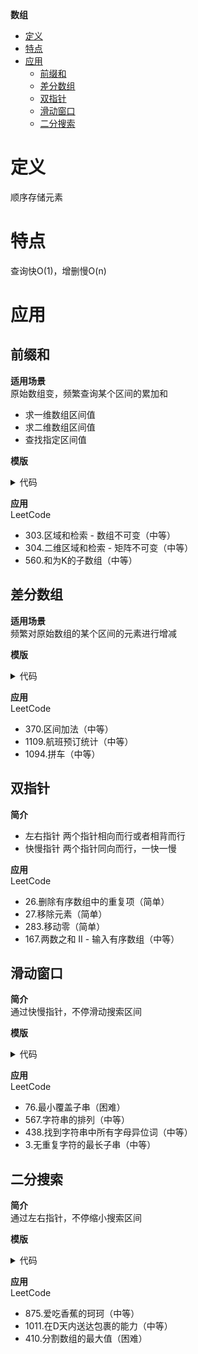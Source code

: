**数组**
- [定义](#定义)
- [特点](#特点)
- [应用](#应用)
  - [前缀和](#前缀和)
  - [差分数组](#差分数组)
  - [双指针](#双指针)
  - [滑动窗口](#滑动窗口)
  - [二分搜索](#二分搜索)

# 定义 #
顺序存储元素

# 特点 #
查询快O(1)，增删慢O(n)

# 应用 #
## 前缀和 ##
**适用场景**  
原始数组变，频繁查询某个区间的累加和  
- 求一维数组区间值
- 求二维数组区间值
- 查找指定区间值

**模版**
<details>
<summary>代码</summary>
<pre>
<code>
type NumArray struct {
	sumArray []int
}
func Constructor(nums []int) *NumArray {
	length := len(nums) + 1
	sumArray := make([]int, 0, length)
	for i := 1; i <= length; i++ {
		sumArray[i] = sumArray[i-1] + nums[i-1]
	}
	return &NumArray{
		sumArray: sumArray,
	}
}
func (this *NumArray) GetRange(start, end int) int {
	return this.sumArray[end+1] - this.sumArray[start]
}
</code>
</pre>
</details>

**应用**  
LeetCode
- 303.区域和检索 - 数组不可变（中等）
- 304.二维区域和检索 - 矩阵不可变（中等）
- 560.和为K的子数组（中等）
    
## 差分数组 ##
**适用场景**  
频繁对原始数组的某个区间的元素进行增减

**模版**
<details>
<summary>代码</summary>
<pre>
<code>
type Difference struct {
	diffArray []int
}
func Constructor(nums []int) *Difference {
	length := len(nums)
	diffArray := make([]int, length)
	diffArray[0] = nums[0]
	for i := 1; i < length; i++ {
		diffArray[i] = nums[i] - nums[i-1]
	}
	return &Difference{
		diffArray: diffArray,
	}
}
func (this *Difference) Increment(start, end, value int) {
	this.diffArray[start] += value
	if end+1 < len(this.diffArray) {
		this.diffArray[end+1] -= value
	}
}
func (this *Difference) GetResult() []int {
	length := len(this.diffArray)
	res := make([]int, length)
	res[0] = this.diffArray[0]
	for i := 1; i < length; i++ {
		res[i] = res[i-1] + this.diffArray[i]
	}
	return res
}
</code>
</pre>
</details>

**应用**  
LeetCode
- 370.区间加法（中等）
- 1109.航班预订统计（中等）
- 1094.拼车（中等）

## 双指针 ##
**简介**  
- 左右指针 两个指针相向而行或者相背而行
- 快慢指针 两个指针同向而行，一快一慢

**应用**  
LeetCode
- 26.删除有序数组中的重复项（简单）
- 27.移除元素（简单）
- 283.移动零（简单）
- 167.两数之和 II - 输入有序数组（中等）

## 滑动窗口 ##
**简介**    
通过快慢指针，不停滑动搜索区间

**模版**
<details>
<summary>代码</summary>
<pre>
<code>
func SlideWindow(s string) {
	length := len(s)
	left, right := 0, 0
	for right < length {
		//扩大窗口
		right++
		//缩小窗口
		for {
			left++
		}
	}
}
</code>
</pre>
</details>

**应用**  
LeetCode
- 76.最小覆盖子串（困难）
- 567.字符串的排列（中等）
- 438.找到字符串中所有字母异位词（中等）
- 3.无重复字符的最长子串（中等）
  
## 二分搜索 ##
**简介**  
通过左右指针，不停缩小搜索区间  

**模版**
<details>
<summary>代码</summary>
<pre>
<code>      
func BinarySearch(nums []int, target int) int {
	left, right := 0, len(nums)-1
	for left <= right {
		mid := left + (right-left)/2
		if nums[mid] == target {
			return mid
		} else if nums[mid] < target {
			left = mid + 1
		} else if nums[mid] > target {
			right = mid - 1
		}
	}
	return -1
}                   
</code>
</pre>
</details>

**应用**  
LeetCode
- 875.爱吃香蕉的珂珂（中等）
- 1011.在D天内送达包裹的能力（中等）
- 410.分割数组的最大值（困难）